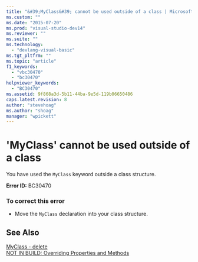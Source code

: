 ```yaml
---
title: "&#39;MyClass&#39; cannot be used outside of a class | Microsoft Docs"
ms.custom: ""
ms.date: "2015-07-20"
ms.prod: "visual-studio-dev14"
ms.reviewer: ""
ms.suite: ""
ms.technology: 
  - "devlang-visual-basic"
ms.tgt_pltfrm: ""
ms.topic: "article"
f1_keywords: 
  - "vbc30470"
  - "bc30470"
helpviewer_keywords: 
  - "BC30470"
ms.assetid: 9f868a3d-5b11-44ba-9e5d-119b06650486
caps.latest.revision: 8
author: "stevehoag"
ms.author: "shoag"
manager: "wpickett"
---
```

# &#39;MyClass&#39; cannot be used outside of a class
You have used the `MyClass` keyword outside a class structure.  
  
 **Error ID:** BC30470  
  
### To correct this error  
  
-   Move the `MyClass` declaration into your class structure.  
  
## See Also  
 [MyClass - delete](http://msdn.microsoft.com/en-us/5db36f9b-f796-4b6a-ba34-cac1fde6eb62)   
 [NOT IN BUILD: Overriding Properties and Methods](http://msdn.microsoft.com/en-us/2167e8f5-1225-4b13-9ebd-02591ba90213)